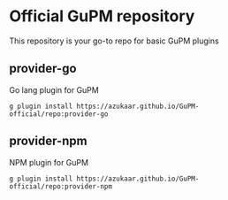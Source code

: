 # Official GuPM repository

This repository is your go-to repo for basic GuPM plugins

## provider-go

Go lang plugin for GuPM

```
g plugin install https://azukaar.github.io/GuPM-official/repo:provider-go
```

## provider-npm
NPM plugin for GuPM

```
g plugin install https://azukaar.github.io/GuPM-official/repo:provider-npm
```